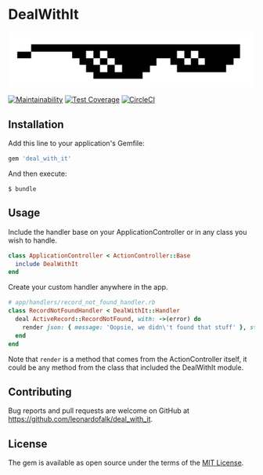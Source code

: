 # DealWithIt

![DealWithIt](./dealwithit.png)

[![Maintainability](https://api.codeclimate.com/v1/badges/5a6d137b4cce891bc9de/maintainability)](https://codeclimate.com/github/leonardofalk/deal_with_it/maintainability) [![Test Coverage](https://api.codeclimate.com/v1/badges/5a6d137b4cce891bc9de/test_coverage)](https://codeclimate.com/github/leonardofalk/deal_with_it/test_coverage) [![CircleCI](https://circleci.com/gh/leonardofalk/deal_with_it.svg?style=svg)](https://circleci.com/gh/leonardofalk/deal_with_it)

## Installation

Add this line to your application's Gemfile:

```ruby
gem 'deal_with_it'
```

And then execute:

```
$ bundle
```

## Usage

Include the handler base on your ApplicationController or in any class you wish to handle.

```ruby
class ApplicationController < ActionController::Base
  include DealWithIt
end
```

Create your custom handler anywhere in the app.

```ruby
# app/handlers/record_not_found_handler.rb
class RecordNotFoundHandler < DealWithIt::Handler
  deal ActiveRecord::RecordNotFound, with: ->(error) do
    render json: { message: 'Oopsie, we didn\'t found that stuff' }, status: :not_found
  end
end
```

Note that `render` is a method that comes from the ActionController itself, it could be any method from the class that included the DealWithIt module.

## Contributing

Bug reports and pull requests are welcome on GitHub at <https://github.com/leonardofalk/deal_with_it>.

## License

The gem is available as open source under the terms of the [MIT License](https://opensource.org/licenses/MIT).
